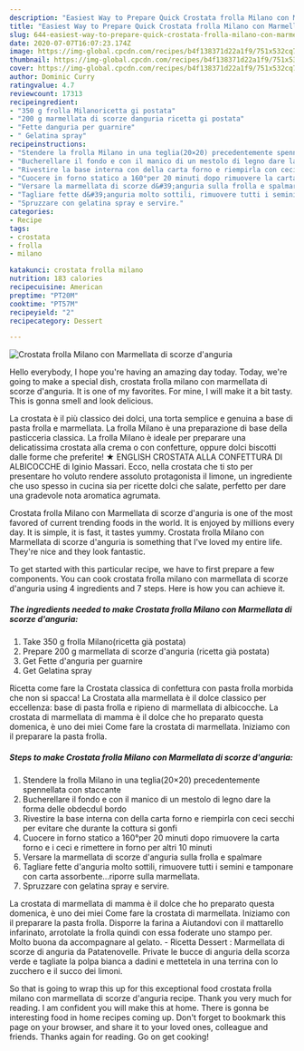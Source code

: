 ```yaml
---
description: "Easiest Way to Prepare Quick Crostata frolla Milano con Marmellata di scorze d&amp;#39;anguria"
title: "Easiest Way to Prepare Quick Crostata frolla Milano con Marmellata di scorze d&amp;#39;anguria"
slug: 644-easiest-way-to-prepare-quick-crostata-frolla-milano-con-marmellata-di-scorze-d-and-39-anguria
date: 2020-07-07T16:07:23.174Z
image: https://img-global.cpcdn.com/recipes/b4f138371d22a1f9/751x532cq70/crostata-frolla-milano-con-marmellata-di-scorze-danguria-recipe-main-photo.jpg
thumbnail: https://img-global.cpcdn.com/recipes/b4f138371d22a1f9/751x532cq70/crostata-frolla-milano-con-marmellata-di-scorze-danguria-recipe-main-photo.jpg
cover: https://img-global.cpcdn.com/recipes/b4f138371d22a1f9/751x532cq70/crostata-frolla-milano-con-marmellata-di-scorze-danguria-recipe-main-photo.jpg
author: Dominic Curry
ratingvalue: 4.7
reviewcount: 17313
recipeingredient:
- "350 g frolla Milanoricetta gi postata"
- "200 g marmellata di scorze danguria ricetta gi postata"
- "Fette danguria per guarnire"
- " Gelatina spray"
recipeinstructions:
- "Stendere la frolla Milano in una teglia(20×20) precedentemente spennellata con staccante"
- "Bucherellare il fondo e con il manico di un mestolo di legno dare la forma delle obdecdul bordo"
- "Rivestire la base interna con della carta forno e riempirla con ceci secchi per evitare che durante la cottura si gonfi"
- "Cuocere in forno statico a 160°per 20 minuti dopo rimuovere la carta forno e i ceci e rimettere in forno per altri 10 minuti"
- "Versare la marmellata di scorze d&#39;anguria sulla frolla e spalmare"
- "Tagliare fette d&#39;anguria molto sottili, rimuovere tutti i semini e tamponare con carta assorbente...riporre sulla marmellata."
- "Spruzzare con gelatina spray e servire."
categories:
- Recipe
tags:
- crostata
- frolla
- milano

katakunci: crostata frolla milano 
nutrition: 183 calories
recipecuisine: American
preptime: "PT20M"
cooktime: "PT57M"
recipeyield: "2"
recipecategory: Dessert

---
```



![Crostata frolla Milano con Marmellata di scorze d&#39;anguria](https://img-global.cpcdn.com/recipes/b4f138371d22a1f9/751x532cq70/crostata-frolla-milano-con-marmellata-di-scorze-danguria-recipe-main-photo.jpg)

Hello everybody, I hope you're having an amazing day today. Today, we're going to make a special dish, crostata frolla milano con marmellata di scorze d&#39;anguria. It is one of my favorites. For mine, I will make it a bit tasty. This is gonna smell and look delicious.

La crostata è il più classico dei dolci, una torta semplice e genuina a base di pasta frolla e marmellata. La frolla Milano è una preparazione di base della pasticceria classica. La frolla Milano è ideale per preparare una delicatissima crostata alla crema o con confetture, oppure dolci biscotti dalle forme che preferite! ★ ENGLISH CROSTATA ALLA CONFETTURA DI ALBICOCCHE di Iginio Massari. Ecco, nella crostata che ti sto per presentare ho voluto rendere assoluto protagonista il limone, un ingrediente che uso spesso in cucina sia per ricette dolci che salate, perfetto per dare una gradevole nota aromatica agrumata.

Crostata frolla Milano con Marmellata di scorze d&#39;anguria is one of the most favored of current trending foods in the world. It is enjoyed by millions every day. It is simple, it is fast, it tastes yummy. Crostata frolla Milano con Marmellata di scorze d&#39;anguria is something that I've loved my entire life. They're nice and they look fantastic.


To get started with this particular recipe, we have to first prepare a few components. You can cook crostata frolla milano con marmellata di scorze d&#39;anguria using 4 ingredients and 7 steps. Here is how you can achieve it.

<!--inarticleads1-->

##### The ingredients needed to make Crostata frolla Milano con Marmellata di scorze d&#39;anguria:

1. Take 350 g frolla Milano(ricetta già postata)
1. Prepare 200 g marmellata di scorze d&#39;anguria (ricetta già postata)
1. Get Fette d&#39;anguria per guarnire
1. Get  Gelatina spray


Ricetta come fare la Crostata classica di confettura con pasta frolla morbida che non si spacca! La Crostata alla marmellata è il dolce classico per eccellenza: base di pasta frolla e ripieno di marmellata di albicocche. La crostata di marmellata di mamma è il dolce che ho preparato questa domenica, è uno dei miei Come fare la crostata di marmellata. Iniziamo con il preparare la pasta frolla. 

<!--inarticleads2-->

##### Steps to make Crostata frolla Milano con Marmellata di scorze d&#39;anguria:

1. Stendere la frolla Milano in una teglia(20×20) precedentemente spennellata con staccante
1. Bucherellare il fondo e con il manico di un mestolo di legno dare la forma delle obdecdul bordo
1. Rivestire la base interna con della carta forno e riempirla con ceci secchi per evitare che durante la cottura si gonfi
1. Cuocere in forno statico a 160°per 20 minuti dopo rimuovere la carta forno e i ceci e rimettere in forno per altri 10 minuti
1. Versare la marmellata di scorze d&#39;anguria sulla frolla e spalmare
1. Tagliare fette d&#39;anguria molto sottili, rimuovere tutti i semini e tamponare con carta assorbente...riporre sulla marmellata.
1. Spruzzare con gelatina spray e servire.


La crostata di marmellata di mamma è il dolce che ho preparato questa domenica, è uno dei miei Come fare la crostata di marmellata. Iniziamo con il preparare la pasta frolla. Disporre la farina a Aiutandovi con il mattarello infarinato, arrotolate la frolla quindi con essa foderate uno stampo per. Molto buona da accompagnare al gelato. - Ricetta Dessert : Marmellata di scorze di anguria da Patatenovelle. Private le bucce di anguria della scorza verde e tagliate la polpa bianca a dadini e mettetela in una terrina con lo zucchero e il succo dei limoni. 

So that is going to wrap this up for this exceptional food crostata frolla milano con marmellata di scorze d&#39;anguria recipe. Thank you very much for reading. I am confident you will make this at home. There is gonna be interesting food in home recipes coming up. Don't forget to bookmark this page on your browser, and share it to your loved ones, colleague and friends. Thanks again for reading. Go on get cooking!
